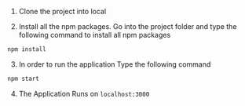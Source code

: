 1. Clone the project into local

2. Install all the npm packages. Go into the project folder and type the following command to install all npm packages

```bash
npm install
```

3. In order to run the application Type the following command

```bash
npm start
```

4. The Application Runs on `localhost:3000`
